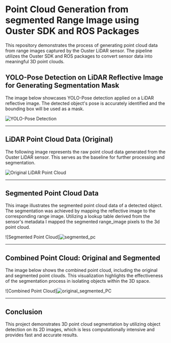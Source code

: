 # Point Cloud Generation from segmented Range Image using Ouster SDK and ROS Packages
This repository demonstrates the process of generating point cloud data from range images captured by the Ouster LiDAR sensor. The pipeline utilizes the Ouster SDK and ROS packages to convert sensor data into meaningful 3D point clouds.

## YOLO-Pose Detection on LiDAR Reflective Image for Generating Segmentation Mask
The image below showcases YOLO-Pose detection applied on a LiDAR reflective image. The detected object's pose is accurately identified and the bounding box will be used as a mask.

![YOLO-Pose Detection](https://github.com/user-attachments/assets/d7fe6e54-3cfe-499e-a499-9b0540914fe8)

---

## LiDAR Point Cloud Data (Original)
The following image represents the raw point cloud data generated from the Ouster LiDAR sensor. This serves as the baseline for further processing and segmentation.

![Original LiDAR Point Cloud](https://github.com/user-attachments/assets/39cdf8b6-e985-4fb5-a80f-c662503ad038)

---

## Segmented Point Cloud Data
This image illustrates the segmented point cloud data of a detected object. The segmentation was achieved by mapping the reflective image to the corresponding range image. Utilizing a lookup table derived from the sensor's metadata I mapped the segmented range_image pixels to the 3d point cloud.

![Segmented Point Cloud]![segmented_pc](https://github.com/user-attachments/assets/e7785f50-7ddb-4b20-9015-536f1ce21406)


---

## Combined Point Cloud: Original and Segmented
The image below shows the combined point cloud, including the original and segmented point clouds. This visualization highlights the effectiveness of the segmentation process in isolating objects within the 3D space.

![Combined Point Cloud]![original_segmented_PC](https://github.com/user-attachments/assets/a68db6b8-6b53-429f-a5ec-2ef4ad023d0a)


---
## Conclusion
This project demonstrates 3D point cloud segmentation by utilizing object detection on its 2D images, which is less computationally intensive and provides fast and accurate results.

